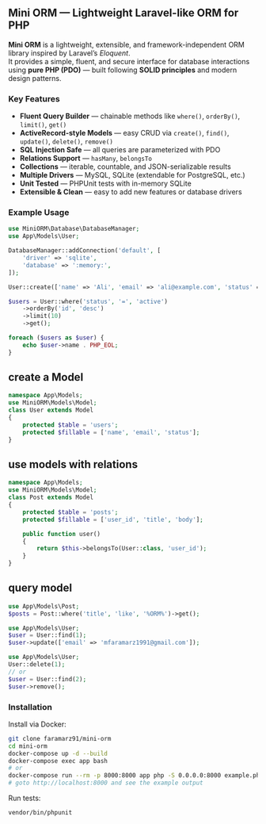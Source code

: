 ##  Mini ORM — Lightweight Laravel-like ORM for PHP

**Mini ORM** is a lightweight, extensible, and framework-independent ORM library inspired by Laravel’s *Eloquent*.  
It provides a simple, fluent, and secure interface for database interactions using **pure PHP (PDO)** — built following **SOLID principles** and modern design patterns.

###  Key Features
-  **Fluent Query Builder** — chainable methods like `where()`, `orderBy()`, `limit()`, `get()`
-  **ActiveRecord-style Models** — easy CRUD via `create()`, `find()`, `update()`, `delete()`, `remove()`
-  **SQL Injection Safe** — all queries are parameterized with PDO
-  **Relations Support** — `hasMany`, `belongsTo`
-  **Collections** — iterable, countable, and JSON-serializable results
-  **Multiple Drivers** — MySQL, SQLite (extendable for PostgreSQL, etc.)
-  **Unit Tested** — PHPUnit tests with in-memory SQLite
-  **Extensible & Clean** — easy to add new features or database drivers

###  Example Usage
```php
use MiniORM\Database\DatabaseManager;
use App\Models\User;

DatabaseManager::addConnection('default', [
    'driver' => 'sqlite',
    'database' => ':memory:',
]);

User::create(['name' => 'Ali', 'email' => 'ali@example.com', 'status' => 'active']);

$users = User::where('status', '=', 'active')
    ->orderBy('id', 'desc')
    ->limit(10)
    ->get();

foreach ($users as $user) {
    echo $user->name . PHP_EOL;
}
```

## create a Model
```php
namespace App\Models;
use MiniORM\Models\Model;
class User extends Model
{
    protected $table = 'users';
    protected $fillable = ['name', 'email', 'status'];
}
```

## use models with relations
```php
namespace App\Models;
use MiniORM\Models\Model;
class Post extends Model
{
    protected $table = 'posts';
    protected $fillable = ['user_id', 'title', 'body'];

    public function user()
    {
        return $this->belongsTo(User::class, 'user_id');
    }
}
```

## query model
```php
use App\Models\Post;
$posts = Post::where('title', 'like', '%ORM%')->get();
```
```php
use App\Models\User;
$user = User::find(1);
$user->update(['email' => 'mfaramarz1991@gmail.com']);
```
```php
use App\Models\User;
User::delete(1);
// or
$user = User::find(2);
$user->remove();    
```



###  Installation
Install via Docker:

```bash
git clone faramarz91/mini-orm
cd mini-orm
docker-compose up -d --build
docker-compose exec app bash
# or
docker-compose run --rm -p 8000:8000 app php -S 0.0.0.0:8000 example.php -t /app
# goto http://localhost:8000 and see the example output
```     
Run tests:

```bash
vendor/bin/phpunit
```